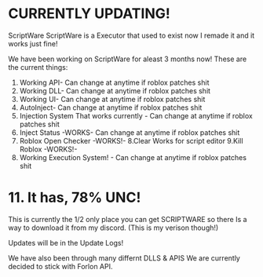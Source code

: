# CURRENTLY UPDATING!

ScriptWare
ScriptWare is a Executor that used to exist now I remade it and it works just fine!

We have been working on ScriptWare for aleast 3 months now!
These are the current things:

1. Working API- Can change at anytime if roblox patches shit
2. Working DLL- Can change at anytime if roblox patches shit
3. Working UI- Can change at anytime if roblox patches shit
4. AutoInject- Can change at anytime if roblox patches shit
5. Injection System That works currently - Can change at anytime if roblox patches shit
6. Inject Status -WORKS-  Can change at anytime if roblox patches shit
7. Roblox Open Checker -WORKS!-
8.Clear Works for script editor
9.Kill Roblox -WORKS!-
10. Working Execution System! - Can change at anytime if roblox patches shit
# 11. It has, 78% UNC!

This is currently the 1/2 only place you can get SCRIPTWARE so there Is a way to download it from my discord. (This is my verison though!)

Updates will be in the Update Logs!


We have also been through many differnt DLLS & APIS
We are currently decided to stick with Forlon API.
